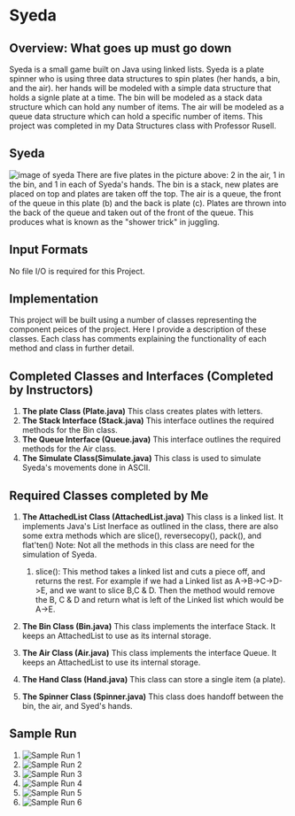 # Syeda

## Overview: What goes up must go down
Syeda is a small game built on Java using linked lists. Syeda is a plate spinner who is using three data 
structures to spin plates (her hands, a bin, and the air). her hands will be modeled with a simple data 
structure that holds a signle plate at a time. The bin will be modeled as a stack data structure which 
can hold any number of items. The air will be modeled as a queue data structure which can hold a specific number
of items. This project was completed in my Data Structures class with Professor Rusell.

## Syeda
![image of syeda](https://github.com/andresreyesg4/Syeda/blob/main/Syeda.png)
There are five plates in the picture above: 2 in the air, 1 in the bin, and 1 in each of Syeda's hands. 
The bin is a stack, new plates are placed on top and plates are taken off the top. The air is a queue, the 
front of the queue in this plate (b) and the back is plate (c). Plates are thrown into the back of the queue
and taken out of the front of the queue. This produces what is known as the "shower trick" in juggling. 

## Input Formats
No file I/O is required for this Project. 

## Implementation
This project will be built using a number of classes representing the component peices of the project. 
Here I provide a description of these classes. Each class has comments explaining the functionality of each 
method and class in further detail.

## Completed Classes and Interfaces (Completed by Instructors)
1. **The plate Class (Plate.java)** 
    This class creates plates with letters. 
1. **The Stack Interface (Stack.java)** 
    This interface outlines the required methods for the Bin class.
1. **The Queue Interface (Queue.java)** 
    This interface outlines the required methods for the Air class.
1. **The Simulate Class(Simulate.java)** 
    This class is used to simulate Syeda's movements done in ASCII. 

## Required Classes completed by Me
1. **The AttachedList<T> Class (AttachedList.java)** This class is a linked list. It implements Java's List Inerface as outlined in the class, there are also some extra methods which are slice(), reversecopy(), pack(), and flat'ten()
    Note: Not all the methods in this class are need for the simulation of Syeda. 
    1. slice():
        This method takes a linked list and cuts a piece off, and returns the rest. For example if we had a Linked list as A->B->C->D->E, and we want to slice B,C & D. 
        Then the method would remove the B, C & D and return what is left of the Linked list which would be A->E. 
    
1. **The Bin Class (Bin.java)** This class implements the interface Stack<Plate>. It keeps an AttachedList
    to use as its internal storage.
    
1. **The Air Class (Air.java)** This class implements the interface Queue<plate>. It keeps an AttachedList to use its internal storage.
    
1. **The Hand Class (Hand.java)** This class can store a single item (a plate).

1. **The Spinner Class (Spinner.java)** This class does handoff between the bin, the air, and Syed's hands.

## Sample Run
1. ![Sample Run 1](https://github.com/andresreyesg4/Syeda/blob/main/SampleRun1.png)
1. ![Sample Run 2](https://github.com/andresreyesg4/Syeda/blob/main/SampleRun2.png)
1. ![Sample Run 3](https://github.com/andresreyesg4/Syeda/blob/main/SampleRun3.png)
1. ![Sample Run 4](https://github.com/andresreyesg4/Syeda/blob/main/SampleRun4.png)
1. ![Sample Run 5](https://github.com/andresreyesg4/Syeda/blob/main/SampleRun5.png)
1. ![Sample Run 6](https://github.com/andresreyesg4/Syeda/blob/main/SampleRun6.png)

